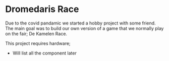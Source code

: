 # Dromedaris Race

Due to the covid pandamic we started a hobby project with some friend. The main goal was to build our own version of a game that we normally play on the fair; De Kamelen Race.

This project requires hardware;
- Will list all the component later
